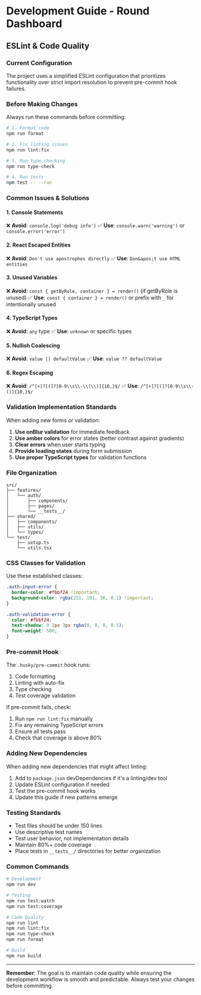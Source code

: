 # Development Guide - Round Dashboard

## ESLint & Code Quality

### Current Configuration

The project uses a simplified ESLint configuration that prioritizes functionality over strict import resolution to prevent pre-commit hook failures.

### Before Making Changes

Always run these commands before committing:

```bash
# 1. Format code
npm run format

# 2. Fix linting issues
npm run lint:fix

# 3. Run type checking
npm run type-check

# 4. Run tests
npm test -- --run
```

### Common Issues & Solutions

#### 1. **Console Statements**

❌ **Avoid**: `console.log('debug info')`
✅ **Use**: `console.warn('warning')` or `console.error('error')`

#### 2. **React Escaped Entities**

❌ **Avoid**: `Don't use apostrophes directly`
✅ **Use**: `Don&apos;t use HTML entities`

#### 3. **Unused Variables**

❌ **Avoid**: `const { getByRole, container } = render()` (if getByRole is unused)
✅ **Use**: `const { container } = render()` or prefix with `_` for intentionally unused

#### 4. **TypeScript Types**

❌ **Avoid**: `any` type
✅ **Use**: `unknown` or specific types

#### 5. **Nullish Coalescing**

❌ **Avoid**: `value || defaultValue`
✅ **Use**: `value ?? defaultValue`

#### 6. **Regex Escaping**

❌ **Avoid**: `/^[+]?[(]?[0-9\\s\\-\\(\\)]{10,}$/`
✅ **Use**: `/^[+]?[(]?[0-9\\s\\-()]{10,}$/`

### Validation Implementation Standards

When adding new forms or validation:

1. **Use onBlur validation** for immediate feedback
2. **Use amber colors** for error states (better contrast against gradients)
3. **Clear errors** when user starts typing
4. **Provide loading states** during form submission
5. **Use proper TypeScript types** for validation functions

### File Organization

```
src/
├── features/
│   └── auth/
│       ├── components/
│       ├── pages/
│       └── __tests__/
├── shared/
│   ├── components/
│   ├── utils/
│   └── types/
└── test/
    ├── setup.ts
    └── utils.tsx
```

### CSS Classes for Validation

Use these established classes:

```css
.auth-input-error {
  border-color: #fbbf24 !important;
  background-color: rgba(251, 191, 36, 0.1) !important;
}

.auth-validation-error {
  color: #fbbf24;
  text-shadow: 0 1px 3px rgba(0, 0, 0, 0.5);
  font-weight: 500;
}
```

### Pre-commit Hook

The `.husky/pre-commit` hook runs:

1. Code formatting
2. Linting with auto-fix
3. Type checking
4. Test coverage validation

If pre-commit fails, check:

1. Run `npm run lint:fix` manually
2. Fix any remaining TypeScript errors
3. Ensure all tests pass
4. Check that coverage is above 80%

### Adding New Dependencies

When adding new dependencies that might affect linting:

1. Add to `package.json` devDependencies if it's a linting/dev tool
2. Update ESLint configuration if needed
3. Test the pre-commit hook works
4. Update this guide if new patterns emerge

### Testing Standards

- Test files should be under 150 lines
- Use descriptive test names
- Test user behavior, not implementation details
- Maintain 80%+ code coverage
- Place tests in `__tests__/` directories for better organization

### Common Commands

```bash
# Development
npm run dev

# Testing
npm run test:watch
npm run test:coverage

# Code Quality
npm run lint
npm run lint:fix
npm run type-check
npm run format

# Build
npm run build
```

---

**Remember**: The goal is to maintain code quality while ensuring the development workflow is smooth and predictable. Always test your changes before committing.
